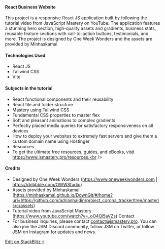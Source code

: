 #### React Business Website

This project is a responsive React JS application built by following the tutorial video from JavaScript Mastery on YouTube. The application features a stunning hero section, high-quality assets and gradients, business stats, reusable feature sections with call-to-action buttons, testimonials, and more. The project is designed by One Week Wonders and the assets are provided by Minhaskamal.

#### Technologies Used

- React JS<br />
- Tailwind CSS<br />
- Vite<br />

#### Subjects in the tutorial

- React functional components and their reusability<br />
- React file and folder structure<br />
- Mastery using Tailwind CSS<br />
- Fundamental CSS properties to master flex<br />
- Soft and pleasant animations to complex gradients<br />
- Perfectly placed media queries for satisfactory responsiveness on all devices<br />
- How to deploy your websites to extremely fast servers and give them a custom domain name using Hostinger<br />
- Resources<br />
- To get the ultimate free resources, guides, and eBooks, visit https://www.jsmastery.pro/resources.<br />

#### Credits

- Designed by One Week Wonders (https://www.oneweekwonders.com | https://dribbble.com/OWWStudio)<br />
- Assets provided by Minhaskamal (https://minhaskamal.github.io/DownGit/#/home?url=https://github.com/adrianhajdin/project_corona_tracker/tree/master/src/assets)<br />
- Tutorial video from JavaScript Mastery (https://www.youtube.com/watch?v=_oO4Qi5aVZs)
  Contact<br />
- For business inquiries, please contact contact@jsmastery.pro. You can also join the JSM Discord community, follow JSM on Twitter, or follow JSM on Instagram for updates and news.<br />

[Edit on StackBlitz ⚡️](https://stackblitz.com/edit/vitejs-vite-2vhnqt)
